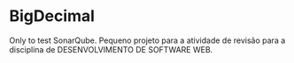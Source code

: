 # BigDecimal
Only to test SonarQube.
Pequeno projeto para a atividade de revisão para a disciplina de DESENVOLVIMENTO DE SOFTWARE WEB.
